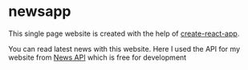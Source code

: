 # newsapp

<p>This single page website is created with the help of <a href="https://create-react-app.dev/docs/getting-started/" target="_blank">create-react-app</a>.</p>
<p>You can read latest news with this website. Here I used the API for my website from <a href="https://newsapi.org/" target="_blank">News API</a> which is free for development</p>

